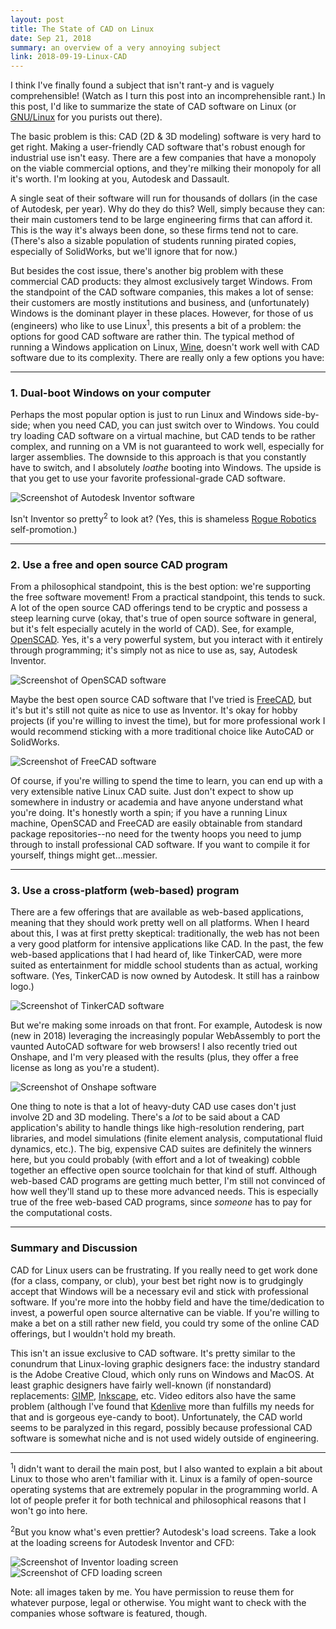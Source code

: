 ```yaml
---
layout: post
title: The State of CAD on Linux
date: Sep 21, 2018
summary: an overview of a very annoying subject
link: 2018-09-19-Linux-CAD
---
```


I think I've finally found a subject that isn't rant-y and is vaguely comprehensible! (Watch as I turn this post into an incomprehensible rant.) In this post, I'd like to summarize the state of CAD software on Linux (or [GNU/Linux](https://www.gnu.org/gnu/linux-and-gnu.en.html) for you purists out there).

The basic problem is this: CAD (2D & 3D modeling) software is very hard to get right. Making a user-friendly CAD software that's robust enough for industrial use isn't easy. There are a few companies that have a monopoly on the viable commercial options, and they're milking their monopoly for all it's worth. I'm looking at you, Autodesk and Dassault.

A single seat of their software will run for thousands of dollars (in the case of Autodesk, per year). Why do they do this? Well, simply because they can: their main customers tend to be large engineering firms that can afford it. This is the way it's always been done, so these firms tend not to care. (There's also a sizable population of students running pirated copies, especially of SolidWorks, but we'll ignore that for now.)

But besides the cost issue, there's another big problem with these commercial CAD products: they almost exclusively target Windows. From the standpoint of the CAD software companies, this makes a lot of sense: their customers are mostly institutions and business, and (unfortunately) Windows is the dominant player in these places. However, for those of us (engineers) who like to use Linux<sup>1</sup>, this presents a bit of a problem: the options for good CAD software are rather thin. The typical method of running a Windows application on Linux, [Wine](https://www.winehq.org/), doesn't work well with CAD software due to its complexity. There are really only a few options you have:

---
### 1. Dual-boot Windows on your computer
Perhaps the most popular option is just to run Linux and Windows side-by-side; when you need CAD, you can just switch over to Windows. You could try loading CAD software on a virtual machine, but CAD tends to be rather complex, and running on a VM is not guaranteed to work well, especially for larger assemblies. The downside to this approach is that you constantly have to switch, and I absolutely *loathe* booting into Windows. The upside is that you get to use your favorite professional-grade CAD software.

<img alt="Screenshot of Autodesk Inventor software" src="../../img/inventor_nemo_rov.png">

Isn't Inventor so pretty<sup>2</sup> to look at? (Yes, this is shameless [Rogue Robotics](https://www.marinetech.org/files/marine/files/ROV%20Competition/2018%20competition/Team%20Documentation/RANGER/RogueRobotics_RogueUnderwaterSolutions_TechnicalDocumentation_2018.pdf) self-promotion.)

---
### 2. Use a free and open source CAD program
From a philosophical standpoint, this is the best option: we're supporting the free software movement! From a practical standpoint, this tends to suck. A lot of the open source CAD offerings tend to be cryptic and possess a steep learning curve (okay, that's true of open source software in general, but it's felt especially acutely in the world of CAD). See, for example, [OpenSCAD](http://www.openscad.org/). Yes, it's a very powerful system, but you interact with it entirely through programming; it's simply not as nice to use as, say, Autodesk Inventor.

<img alt="Screenshot of OpenSCAD software" src="../../img/openscad.png">

Maybe the best open source CAD software that I've tried is [FreeCAD](https://www.freecadweb.org/), but it's but it's still not quite as nice to use as Inventor. It's okay for hobby projects (if you're willing to invest the time), but for more professional work I would recommend sticking with a more traditional choice like AutoCAD or SolidWorks.

<img alt="Screenshot of FreeCAD software" src="../../img/freecad.png">

Of course, if you're willing to spend the time to learn, you can end up with a very extensible native Linux CAD suite. Just don't expect to show up somewhere in industry or academia and have anyone understand what you're doing. It's honestly worth a spin; if you have a running Linux machine, OpenSCAD and FreeCAD are easily obtainable from standard package repositories--no need for the twenty hoops you need to jump through to install professional CAD software. If you want to compile it for yourself, things might get...messier.

---
### 3. Use a cross-platform (web-based) program
There are a few offerings that are available as web-based applications, meaning that they should work pretty well on all platforms. When I heard about this, I was at first pretty skeptical: traditionally, the web has not been a very good platform for intensive applications like CAD. In the past, the few web-based applications that I had heard of, like TinkerCAD, were more suited as entertainment for middle school students than as actual, working software. (Yes, TinkerCAD is now owned by Autodesk. It still has a rainbow logo.)

<img alt="Screenshot of TinkerCAD software" src="../../img/tinkercad.png">

But we're making some inroads on that front. For example, Autodesk is now (new in 2018) leveraging the increasingly popular WebAssembly to port the vaunted AutoCAD software for web browsers! I also recently tried out Onshape, and I'm very pleased with the results (plus, they offer a free license as long as you're a student).

<img alt="Screenshot of Onshape software" src="../../img/onshape.png">

One thing to note is that a lot of heavy-duty CAD use cases don't just involve 2D and 3D modeling. There's a *lot* to be said about a CAD application's ability to handle things like high-resolution rendering, part libraries, and model simulations (finite element analysis, computational fluid dynamics, etc.). The big, expensive CAD suites are definitely the winners here, but you could probably (with effort and a lot of tweaking) cobble together an effective open source toolchain for that kind of stuff. Although web-based CAD programs are getting much better, I'm still not convinced of how well they'll stand up to these more advanced needs. This is especially true of the free web-based CAD programs, since *someone* has to pay for the computational costs.

---
### Summary and Discussion
CAD for Linux users can be frustrating. If you really need to get work done (for a class, company, or club), your best bet right now is to grudgingly accept that Windows will be a necessary evil and stick with professional software. If you're more into the hobby field and have the time/dedication to invest, a powerful open source alternative can be viable. If you're willing to make a bet on a still rather new field, you could try some of the online CAD offerings, but I wouldn't hold my breath.

This isn't an issue exclusive to CAD software. It's pretty similar to the conundrum that Linux-loving graphic designers face: the industry standard is the Adobe Creative Cloud, which only runs on Windows and MacOS. At least graphic designers have fairly well-known (if nonstandard) replacements: [GIMP](https://www.gimp.org/), [Inkscape](https://inkscape.org/en/), etc. Video editors also have the same problem (although I've found that [Kdenlive](https://kdenlive.org/en/) more than fulfills my needs for that and is gorgeous eye-candy to boot). Unfortunately, the CAD world seems to be paralyzed in this regard, possibly because professional CAD software is somewhat niche and is not used widely outside of engineering.

---
<sup>1</sup>I didn't want to derail the main post, but I also wanted to explain a bit about Linux to those who aren't familiar with it. Linux is a family of open-source operating systems that are extremely popular in the programming world. A lot of people prefer it for both technical and philosophical reasons that I won't go into here.

<sup>2</sup>But you know what's even prettier? Autodesk's load screens. Take a look at the loading screens for Autodesk Inventor and CFD:

<img alt="Screenshot of Inventor loading screen" src="../../img/inventor_load_screen.png" style="max-height: 200px;"> <img alt="Screenshot of CFD loading screen" src="../../img/cfd_load_screen.png" style="max-height: 200px;">

Note: all images taken by me. You have permission to reuse them for whatever purpose, legal or otherwise. You might want to check with the companies whose software is featured, though.
